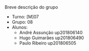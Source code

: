 Breve descrição do grupo

* Turno: [M]07
* Grupo: 08
* Alunos:
    - André Assunção up201806140
    - Hugo Guimarães up201806490
    - Paulo Ribeiro up201806505

